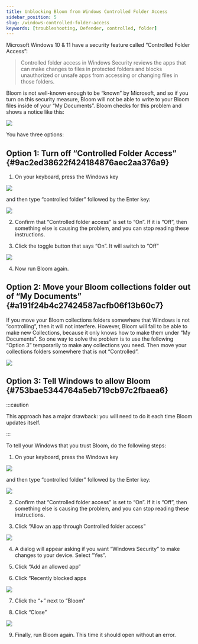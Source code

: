 ```yaml
---
title: Unblocking Bloom from Windows Controlled Folder Access
sidebar_position: 5
slug: /windows-controlled-folder-access
keywords: [troubleshooting, Defender, controlled, folder]
---
```




Microsoft Windows 10 & 11 have a security feature called “Controlled Folder Access”:



> Controlled folder access in Windows Security reviews the apps that can make changes to files in protected folders and blocks unauthorized or unsafe apps from accessing or changing files in those folders.


Bloom is not well-known enough to be “known” by Microsoft, and so if you turn on this security measure, Bloom will not be able to write to your Bloom files inside of your “My Documents”. Bloom checks for this problem and shows a notice like this:


![](./1215841880.png)


You have three options:


## Option 1: Turn off “Controlled Folder Access” {#9ac2ed38622f424184876aec2aa376a9}


<div class='notion-row'>
<div class='notion-column' style={{width: 'calc((100% - (min(32px, 4vw) * 1)) * 0.5000000000000001)'}}>

1. On your keyboard, press the Windows key

</div><div className='notion-spacer'></div>

<div class='notion-column' style={{width: 'calc((100% - (min(32px, 4vw) * 1)) * 0.5)'}}>


![](./2017006016.png)


</div><div className='notion-spacer'></div>
</div>


and then type “controlled folder” followed by the Enter key:


![](./1979852456.png)


 2. Confirm that “Controlled folder access” is set to “On”. If it is “Off”, then something else is causing the problem, and you can stop reading these instructions.


 3. Click the toggle button that says “On”. It will switch to “Off”


![](./130758407.png)


 4. Now run Bloom again.


## Option 2: Move your Bloom collections folder out of “My Documents” {#a191f24b4c27424587acfb06f13b60c7}


If you move your Bloom collections folders somewhere that Windows is not “controlling”, then it will not interfere. However, Bloom will fail to be able to make new Collections, because it only knows how to make them under “My Documents”. So one way to solve the problem is to use the following “Option 3” temporarily to make any collections you need. Then move your collections folders somewhere that is not “Controlled”.


![](./240704142.png)


## Option 3: Tell Windows to allow Bloom {#753bae5344764a5eb719cb97c2fbaea6}


:::caution

This approach has a major drawback: you will need to do it each time Bloom updates itself.

:::




To tell your Windows that you trust Bloom, do the following steps:


<div class='notion-row'>
<div class='notion-column' style={{width: 'calc((100% - (min(32px, 4vw) * 1)) * 0.5000000000000001)'}}>

1. On your keyboard, press the Windows key

</div><div className='notion-spacer'></div>

<div class='notion-column' style={{width: 'calc((100% - (min(32px, 4vw) * 1)) * 0.5)'}}>


![](./2017006016.png)


</div><div className='notion-spacer'></div>
</div>


and then type “controlled folder” followed by the Enter key:


![](./1979852456.png)


 2. Confirm that “Controlled folder access” is set to “On”. If it is “Off”, then something else is causing the problem, and you can stop reading these instructions.


<div class='notion-row'>
<div class='notion-column' style={{width: 'calc((100% - (min(32px, 4vw) * 1)) * 0.5)'}}>


 3. Click “Allow an app through Controlled folder access”


</div><div className='notion-spacer'></div>

<div class='notion-column' style={{width: 'calc((100% - (min(32px, 4vw) * 1)) * 0.5)'}}>


![](./130758407.png)


</div><div className='notion-spacer'></div>
</div>


 4. A dialog will appear asking if you want “Windows Security” to make changes to your device. Select “Yes”.


 5. Click “Add an allowed app”


<div class='notion-row'>
<div class='notion-column' style={{width: 'calc((100% - (min(32px, 4vw) * 1)) * 0.5)'}}>


 6. Click “Recently blocked apps


</div><div className='notion-spacer'></div>

<div class='notion-column' style={{width: 'calc((100% - (min(32px, 4vw) * 1)) * 0.5)'}}>


![](./1962877507.png)


</div><div className='notion-spacer'></div>
</div>


 7. Click the “+” next to “Bloom”


 8. Click “Close”


![](./413206379.png)


 9. Finally, run Bloom again. This time it should open without an error.

